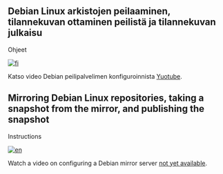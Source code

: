 ## Debian Linux arkistojen peilaaminen, tilannekuvan ottaminen peilistä ja tilannekuvan julkaisu

Ohjeet

[![fi](https://img.shields.io/badge/lang-FI-blue.svg)](https://github.com/idumdidum/Linux_mirror-snapshot-and-publish/blob/main/Debian/README_fi.md)

Katso video Debian peilipalvelimen konfiguroinnista [Yuotube](https://pages.github.com/).

## Mirroring Debian Linux repositories, taking a snapshot from the mirror, and publishing the snapshot

Instructions

[![en](https://img.shields.io/badge/lang-EN-white.svg)](https://github.com/idumdidum/Linux_mirror-snapshot-and-publish/blob/main/Debian/README_en.md)

Watch a video on configuring a Debian mirror server [not yet available]().
